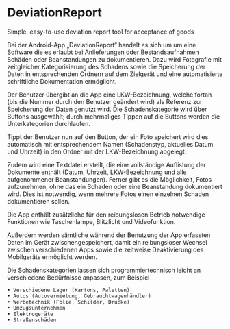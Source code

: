 # DeviationReport
Simple, easy-to-use deviation report tool for acceptance of goods

Bei der Android-App „DeviationReport“ handelt es sich um um eine Software die es erlaubt  bei Anlieferungen oder Bestandsaufnahmen Schäden oder Beanstandungen zu dokumentieren.
Dazu wird Fotografie mit zeitgleicher Kategorisierung  des Schadens sowie die Speicherung der Daten in entsprechenden Ordnern auf dem Zielgerät und eine automatisierte schriftliche Dokumentation ermöglicht.

Der Benutzer übergibt an die App eine LKW-Bezeichnung, welche fortan (bis die Nummer durch den Benutzer geändert wird) als Referenz zur Speicherung der Daten genutzt wird.
Die Schadenskategorie wird über Buttons ausgewählt; durch mehrmaliges Tippen auf die Buttons werden die Unterkategorien durchlaufen.

Tippt der Benutzer nun auf den Button, der ein Foto speichert wird dies automatisch mit entsprechendem Namen (Schadenstyp, aktuelles Datum und Uhrzeit) in den Ordner mit der LKW-Bezeichnung abgelegt.

Zudem wird eine Textdatei erstellt, die eine vollständige Auflistung der Dokumente enthält (Datum, Uhrzeit, LKW-Bezeichnung und alle aufgenommener Beanstandungen).
Ferner gibt es die Möglichkeit, Fotos aufzunehmen, ohne das ein Schaden oder eine Beanstandung dokumentiert wird. Dies ist notwendig, wenn mehrere Fotos einen einzelnen Schaden dokumentieren sollen.

Die App enthält zusätzliche für den reibungslosen Betrieb notwendige Funktionen wie Taschenlampe, Blitzlicht und Videofunktion.

Außerdem werden sämtliche während der Benutzung der App erfassten Daten im Gerät zwischengespeichert, damit ein reibungsloser Wechsel zwischen verschiedenen Apps sowie die zeitweise Deaktivierung des Mobilgeräts ermöglicht werden.

Die Schadenskategorien lassen sich programmiertechnisch leicht an verschiedene Bedürfnisse anpassen, zum Beispiel

    • Verschiedene Lager (Kartons, Paletten)
    • Autos (Autovermietung, Gebrauchtwagenhändler)
    • Werbetechnik (Folie, Schilder, Drucke)
    • Umzugsunternehmen
    • Elektrogeräte
    • Straßenschäden
      
